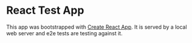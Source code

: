 # React Test App
This app was bootstrapped with [Create React App](https://github.com/facebook/create-react-app).
It is served by a local web server and e2e tests are testing against it.
